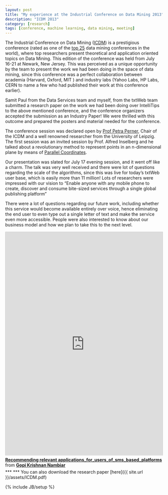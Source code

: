 ```yaml
---
layout: post
title: "My experience at the Industrial Conference on Data Mining 2013"
description: "ICDM 2013"
category: [research]
tags: [conference, machine learning, data mining, meeting]
---
```

The Industrial Conference on Data Mining ([ICDM](http://www.data-mining-forum.de/)) is a prestigious conference (rated as one of the [top 25](http://academic.research.microsoft.com/Conference/1194/icdm-industrial-conference-on-data-mining) data mining conferences in the world), where top researchers present theoretical and application oriented topics on Data Mining. This edition of the conference was held from July 16-21 at Newark, New Jersey. This was perceived as a unique opportunity by the team to present the work we had been doing in the space of data mining, since this conference was a perfect collaboration between academia (Harvard, Oxford, MIT ) and industry labs (Yahoo Labs, HP Labs, CERN to name a few who had published their work at this conference earlier).

Samit Paul from the Data Services team and myself, from the txtWeb team submitted a research paper on the work we had been doing over IntelliTips to the above mentioned conference, and the conference organizers accepted the submission as an Industry Paper! We were thrilled with this outcome and prepared the posters and material needed for the conference.

The conference session was declared open by [Prof Petra Perner](http://academic.research.microsoft.com/Author/221248/petra-perner), Chair of the ICDM and a well renowned researcher from the University of Leipzig. The first session was an invited session by Prof. Alfred Inselberg and he talked about a revolutionary method to represent points in an n-dimensional plane by means of [Parallel Coordinates](http://en.wikipedia.org/wiki/Parallel_coordinates).

Our presentation was slated for July 17 evening session, and it went off like a charm. The talk was very well received and there were lot of questions regarding the scale of the algorithms, since this was live for today’s txtWeb user base, which is easily more than 11 million! Lots of researchers were impressed with our vision to “Enable anyone with any mobile phone to create, discover and consume bite-sized services through a single global publishing platform”

There were a lot of questions regarding our future work, including whether this service would become available entirely over voice, hence eliminating the end user to even type out a single letter of text and make the service even more accessible. People were also interested to know about our business model and how we plan to take this to the next level.

<iframe src="http://www.slideshare.net/slideshow/embed_code/35306223?rel=0" width="670" height="715" frameborder="0" marginwidth="0" marginheight="0" scrolling="no" style="border:1px solid #CCC; border-width:1px 1px 0; margin-bottom:5px; max-width: 100%;" allowfullscreen> </iframe> <div style="margin-bottom:5px"> <strong> <a href="https://www.slideshare.net/gkrishnan304/recommending-relevant-applicationsforusersofsmsbasedplatforms" title="Recommending relevant applications_for_users_of_sms_based_platforms" target="_blank">Recommending relevant applications_for_users_of_sms_based_platforms</a> </strong> from <strong><a href="http://www.slideshare.net/gkrishnan304" target="_blank">Gopi Krishnan Nambiar</a></strong> </div>
<!--<iframe width="625" height="382" src="http://www.gkrishnan.com/assets/ICDM.pdf" frameborder="2" allowfullscreen="1"> </iframe>-->
***
***
You can also download the research paper [here]({{ site.url }}/assets/ICDM.pdf) 

{% include JB/setup %}
